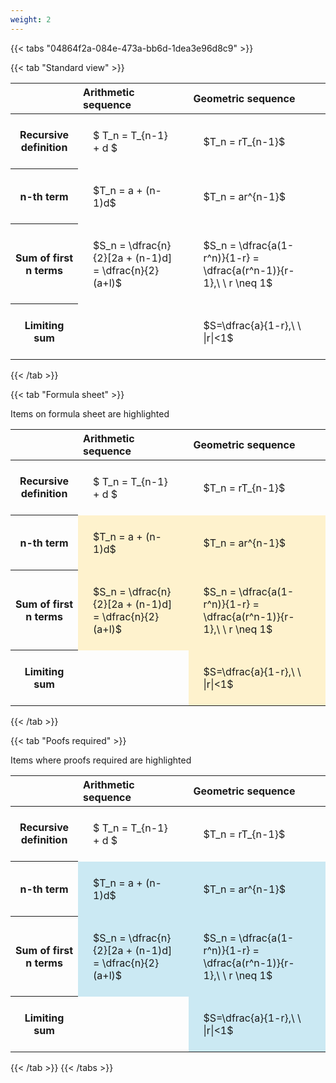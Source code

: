 ```yaml
---
weight: 2
---
```


{{< tabs "04864f2a-084e-473a-bb6d-1dea3e96d8c9" >}}

{{< tab "Standard view" >}}

<style type="text/css">
#T_69440 th.col_heading {
  text-align: left;
  font-size: 1em;
}
#T_69440 td {
  text-align: left;
  font-size: 1em;
  padding: 1.5em;
}
</style>
<table id="T_69440">
  <thead>
    <tr>
      <th class="blank level0" >&nbsp;</th>
      <th id="T_69440_level0_col0" class="col_heading level0 col0" >Arithmetic sequence</th>
      <th id="T_69440_level0_col1" class="col_heading level0 col1" >Geometric sequence</th>
    </tr>
  </thead>
  <tbody>
    <tr>
      <th id="T_69440_level0_row0" class="row_heading level0 row0" >Recursive definition</th>
      <td id="T_69440_row0_col0" class="data row0 col0" >$ T_n = T_{n-1} + d $</td>
      <td id="T_69440_row0_col1" class="data row0 col1" >$T_n = rT_{n-1}$</td>
    </tr>
    <tr>
      <th id="T_69440_level0_row1" class="row_heading level0 row1" >n-th term</th>
      <td id="T_69440_row1_col0" class="data row1 col0" >$T_n = a + (n-1)d$</td>
      <td id="T_69440_row1_col1" class="data row1 col1" >$T_n = ar^{n-1}$</td>
    </tr>
    <tr>
      <th id="T_69440_level0_row2" class="row_heading level0 row2" >Sum of first n terms</th>
      <td id="T_69440_row2_col0" class="data row2 col0" >$S_n = \dfrac{n}{2}[2a + (n-1)d] = \dfrac{n}{2}(a+l)$</td>
      <td id="T_69440_row2_col1" class="data row2 col1" >$S_n = \dfrac{a(1-r^n)}{1-r} = \dfrac{a(r^n-1)}{r-1},\ \  r \neq 1$</td>
    </tr>
    <tr>
      <th id="T_69440_level0_row3" class="row_heading level0 row3" >Limiting sum</th>
      <td id="T_69440_row3_col0" class="data row3 col0" ></td>
      <td id="T_69440_row3_col1" class="data row3 col1" >$S=\dfrac{a}{1-r},\ \ |r|<1$</td>
    </tr>
  </tbody>
</table>
{{< /tab >}}

{{< tab "Formula sheet" >}}

Items on formula sheet are highlighted 
<br>
<style type="text/css">
#T_efe91 th.col_heading {
  text-align: left;
  font-size: 1em;
}
#T_efe91 td {
  text-align: left;
  font-size: 1em;
  padding: 1.5em;
}
#T_efe91_row0_col0, #T_efe91_row0_col1, #T_efe91_row3_col0 {
  background-color: rgba(0,0,0,0);
}
#T_efe91_row1_col0, #T_efe91_row1_col1, #T_efe91_row2_col0, #T_efe91_row2_col1, #T_efe91_row3_col1 {
  background-color: rgba(255,194,10, 0.2);
}
</style>
<table id="T_efe91">
  <thead>
    <tr>
      <th class="blank level0" >&nbsp;</th>
      <th id="T_efe91_level0_col0" class="col_heading level0 col0" >Arithmetic sequence</th>
      <th id="T_efe91_level0_col1" class="col_heading level0 col1" >Geometric sequence</th>
    </tr>
  </thead>
  <tbody>
    <tr>
      <th id="T_efe91_level0_row0" class="row_heading level0 row0" >Recursive definition</th>
      <td id="T_efe91_row0_col0" class="data row0 col0" >$ T_n = T_{n-1} + d $</td>
      <td id="T_efe91_row0_col1" class="data row0 col1" >$T_n = rT_{n-1}$</td>
    </tr>
    <tr>
      <th id="T_efe91_level0_row1" class="row_heading level0 row1" >n-th term</th>
      <td id="T_efe91_row1_col0" class="data row1 col0" >$T_n = a + (n-1)d$</td>
      <td id="T_efe91_row1_col1" class="data row1 col1" >$T_n = ar^{n-1}$</td>
    </tr>
    <tr>
      <th id="T_efe91_level0_row2" class="row_heading level0 row2" >Sum of first n terms</th>
      <td id="T_efe91_row2_col0" class="data row2 col0" >$S_n = \dfrac{n}{2}[2a + (n-1)d] = \dfrac{n}{2}(a+l)$</td>
      <td id="T_efe91_row2_col1" class="data row2 col1" >$S_n = \dfrac{a(1-r^n)}{1-r} = \dfrac{a(r^n-1)}{r-1},\ \  r \neq 1$</td>
    </tr>
    <tr>
      <th id="T_efe91_level0_row3" class="row_heading level0 row3" >Limiting sum</th>
      <td id="T_efe91_row3_col0" class="data row3 col0" ></td>
      <td id="T_efe91_row3_col1" class="data row3 col1" >$S=\dfrac{a}{1-r},\ \ |r|<1$</td>
    </tr>
  </tbody>
</table>
{{< /tab >}}

{{< tab "Poofs required" >}}

Items where proofs required are highlighted 
<br>
<style type="text/css">
#T_bd383 th.col_heading {
  text-align: left;
  font-size: 1em;
}
#T_bd383 td {
  text-align: left;
  font-size: 1em;
  padding: 1.5em;
}
#T_bd383_row0_col0, #T_bd383_row0_col1, #T_bd383_row3_col0 {
  background-color: rgba(0,0,0,0);
}
#T_bd383_row1_col0, #T_bd383_row1_col1, #T_bd383_row2_col0, #T_bd383_row2_col1, #T_bd383_row3_col1 {
  background-color: rgba(0,150,200, 0.2);
}
</style>
<table id="T_bd383">
  <thead>
    <tr>
      <th class="blank level0" >&nbsp;</th>
      <th id="T_bd383_level0_col0" class="col_heading level0 col0" >Arithmetic sequence</th>
      <th id="T_bd383_level0_col1" class="col_heading level0 col1" >Geometric sequence</th>
    </tr>
  </thead>
  <tbody>
    <tr>
      <th id="T_bd383_level0_row0" class="row_heading level0 row0" >Recursive definition</th>
      <td id="T_bd383_row0_col0" class="data row0 col0" >$ T_n = T_{n-1} + d $</td>
      <td id="T_bd383_row0_col1" class="data row0 col1" >$T_n = rT_{n-1}$</td>
    </tr>
    <tr>
      <th id="T_bd383_level0_row1" class="row_heading level0 row1" >n-th term</th>
      <td id="T_bd383_row1_col0" class="data row1 col0" >$T_n = a + (n-1)d$</td>
      <td id="T_bd383_row1_col1" class="data row1 col1" >$T_n = ar^{n-1}$</td>
    </tr>
    <tr>
      <th id="T_bd383_level0_row2" class="row_heading level0 row2" >Sum of first n terms</th>
      <td id="T_bd383_row2_col0" class="data row2 col0" >$S_n = \dfrac{n}{2}[2a + (n-1)d] = \dfrac{n}{2}(a+l)$</td>
      <td id="T_bd383_row2_col1" class="data row2 col1" >$S_n = \dfrac{a(1-r^n)}{1-r} = \dfrac{a(r^n-1)}{r-1},\ \  r \neq 1$</td>
    </tr>
    <tr>
      <th id="T_bd383_level0_row3" class="row_heading level0 row3" >Limiting sum</th>
      <td id="T_bd383_row3_col0" class="data row3 col0" ></td>
      <td id="T_bd383_row3_col1" class="data row3 col1" >$S=\dfrac{a}{1-r},\ \ |r|<1$</td>
    </tr>
  </tbody>
</table>
{{< /tab >}}
{{< /tabs >}}